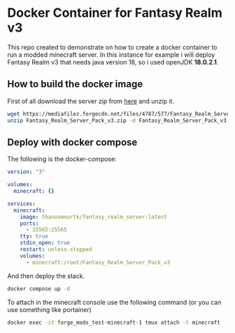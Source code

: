 # Docker Container for Fantasy Realm v3

This repo created to demonstrate on how to create a docker container to run a modded minecraft server. In this instance for example i will deploy Fantasy Realm v3 that needs java version 18, so i used openJDK **18.0.2.1**.

## How to build the docker image

First of all download the server zip from [here](https://mediafilez.forgecdn.net/files/4787/577/Fantasy_Realm_Server_Pack_v3.zip) and unzip it.

```bash
wget https://mediafilez.forgecdn.net/files/4787/577/Fantasy_Realm_Server_Pack_v3.zip
unzip Fantasy_Realm_Server_Pack_v3.zip -d Fantasy_Realm_Server_Pack_v3
```

## Deploy with docker compose

The following is the docker-compose:

```yaml
version: "3"

volumes:
  minecraft: {}

services:
  minecraft:
    image: thanosmourtk/fantasy_realm_server:latest
    ports:
      - 25565:25565
    tty: true
    stdin_open: true
    restart: unless-stopped
    volumes:
      - minecraft:/root/Fantasy_Realm_Server_Pack_v3
```

And then deploy the stack.

```bash
docker compose up -d
```

To attach in the minecraft console use the following command (or you can use something like portainer)

```bash
docker exec -it forge_mods_test-minecraft-1 tmux attach -t minecraft
```